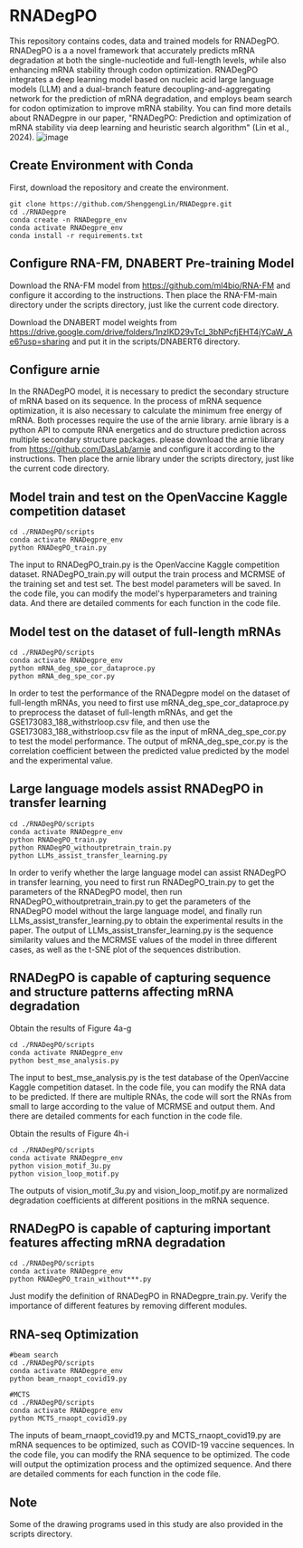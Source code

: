 # RNADegPO

This repository contains codes, data and trained models for RNADegPO. RNADegPO is a a novel framework that accurately predicts mRNA degradation at both the single-nucleotide and full-length levels, while also enhancing mRNA stability through codon optimization. RNADegPO integrates a deep learning model based on nucleic acid large language models (LLM) and a dual-branch feature decoupling-and-aggregating network for the prediction of mRNA degradation, and employs beam search for codon optimization to improve mRNA stability. You can find more details about RNADegpre in our paper, "RNADegPO: Prediction and optimization of mRNA stability via deep learning and heuristic search algorithm" (Lin et al., 2024).
![image](https://github.com/ShenggengLin/RNADegPO/blob/main/pictures/model-optimization2.tif)
## Create Environment with Conda

First, download the repository and create the environment.

```
git clone https://github.com/ShenggengLin/RNADegpre.git
cd ./RNADegpre
conda create -n RNADegpre_env
conda activate RNADegpre_env
conda install -r requirements.txt
```

## Configure RNA-FM, DNABERT Pre-training Model

Download the RNA-FM model from https://github.com/ml4bio/RNA-FM and configure it according to the instructions. Then place the RNA-FM-main directory under the scripts directory, just like the current code directory.

Download the DNABERT model weights from https://drive.google.com/drive/folders/1nzlKD29vTcI_3bNPcfjEHT4jYCaW_Ae6?usp=sharing and put it in the scripts/DNABERT6 directory.

## Configure arnie
In the RNADegPO model, it is necessary to predict the secondary structure of mRNA based on its sequence. In the process of mRNA sequence optimization, it is also necessary to calculate the minimum free energy of mRNA. Both processes require the use of the arnie library. arnie library is a python API to compute RNA energetics and do structure prediction across multiple secondary structure packages. please download the arnie library from https://github.com/DasLab/arnie and configure it according to the instructions. Then place the arnie library under the scripts directory, just like the current code directory.
## Model train and test on the OpenVaccine Kaggle competition dataset
```
cd ./RNADegPO/scripts
conda activate RNADegpre_env
python RNADegPO_train.py
```
The input to RNADegPO_train.py is the OpenVaccine Kaggle competition dataset. RNADegPO_train.py will output the train process and MCRMSE of the training set and test set. The best model parameters will be saved. In the code file, you can modify the model's hyperparameters and training data. And there are detailed comments for each function in the code file.

## Model test on the dataset of full-length mRNAs
```
cd ./RNADegPO/scripts
conda activate RNADegpre_env
python mRNA_deg_spe_cor_dataproce.py
python mRNA_deg_spe_cor.py
```
In order to test the performance of the RNADegpre model on the dataset of full-length mRNAs, you need to first use mRNA_deg_spe_cor_dataproce.py to preprocess the dataset of full-length mRNAs, and get the GSE173083_188_withstrloop.csv file, and then use the GSE173083_188_withstrloop.csv file as the input of mRNA_deg_spe_cor.py to test the model performance. The output of mRNA_deg_spe_cor.py is the correlation coefficient between the predicted value predicted by the model and the experimental value.

## Large language models assist RNADegPO in transfer learning
```
cd ./RNADegPO/scripts
conda activate RNADegpre_env
python RNADegPO_train.py
python RNADegPO_withoutpretrain_train.py
python LLMs_assist_transfer_learning.py
```
In order to verify whether the large language model can assist RNADegPO in transfer learning, you need to first run RNADegPO_train.py to get the parameters of the RNADegPO model, then run RNADegPO_withoutpretrain_train.py to get the parameters of the RNADegPO model without the large language model, and finally run LLMs_assist_transfer_learning.py to obtain the experimental results in the paper. The output of LLMs_assist_transfer_learning.py is the sequence similarity values and the MCRMSE values of the model in three different cases, as well as the t-SNE plot of the sequences distribution.

## RNADegPO is capable of capturing sequence and structure patterns affecting mRNA degradation

Obtain the results of Figure 4a-g
```
cd ./RNADegPO/scripts
conda activate RNADegpre_env
python best_mse_analysis.py
```
The input to best_mse_analysis.py is the test database of the OpenVaccine Kaggle competition dataset. In the code file, you can modify the RNA data to be predicted. If there are multiple RNAs, the code will sort the RNAs from small to large according to the value of MCRMSE and output them. And there are detailed comments for each function in the code file.

Obtain the results of Figure 4h-i
```
cd ./RNADegPO/scripts
conda activate RNADegpre_env
python vision_motif_3u.py
python vision_loop_motif.py
```
The outputs of vision_motif_3u.py and vision_loop_motif.py are normalized degradation coefficients at different positions in the mRNA sequence.

## RNADegPO is capable of capturing important features affecting mRNA degradation
```
cd ./RNADegPO/scripts
conda activate RNADegpre_env
python RNADegPO_train_without***.py
```
Just modify the definition of RNADegPO in RNADegpre_train.py. Verify the importance of different features by removing different modules.
## RNA-seq Optimization
```
#beam search
cd ./RNADegPO/scripts
conda activate RNADegpre_env
python beam_rnaopt_covid19.py

#MCTS
cd ./RNADegPO/scripts
conda activate RNADegpre_env
python MCTS_rnaopt_covid19.py
```
The inputs of beam_rnaopt_covid19.py and MCTS_rnaopt_covid19.py are mRNA sequences to be optimized, such as COVID-19 vaccine sequences. In the code file, you can modify the RNA sequence to be optimized. The code will output the optimization process and the optimized sequence. And there are detailed comments for each function in the code file.

## Note
Some of the drawing programs used in this study are also provided in the scripts directory.
